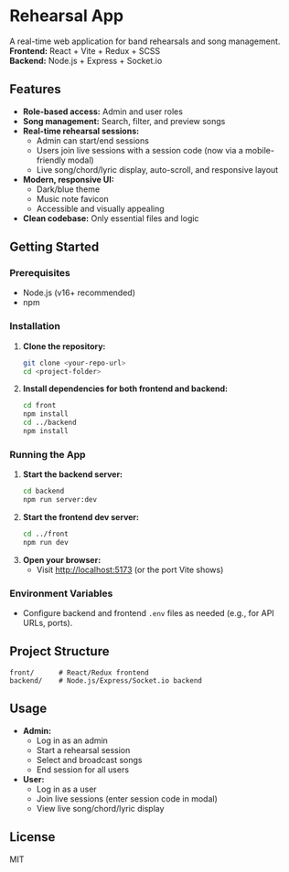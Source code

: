 # Rehearsal App

A real-time web application for band rehearsals and song management.  
**Frontend:** React + Vite + Redux + SCSS  
**Backend:** Node.js + Express + Socket.io

## Features
- **Role-based access:** Admin and user roles
- **Song management:** Search, filter, and preview songs
- **Real-time rehearsal sessions:**
  - Admin can start/end sessions
  - Users join live sessions with a session code (now via a mobile-friendly modal)
  - Live song/chord/lyric display, auto-scroll, and responsive layout
- **Modern, responsive UI:**
  - Dark/blue theme
  - Music note favicon
  - Accessible and visually appealing
- **Clean codebase:** Only essential files and logic

## Getting Started

### Prerequisites
- Node.js (v16+ recommended)
- npm

### Installation
1. **Clone the repository:**
   ```bash
   git clone <your-repo-url>
   cd <project-folder>
   ```
2. **Install dependencies for both frontend and backend:**
   ```bash
   cd front
   npm install
   cd ../backend
   npm install
   ```

### Running the App
1. **Start the backend server:**
   ```bash
   cd backend
   npm run server:dev
   ```
2. **Start the frontend dev server:**
   ```bash
   cd ../front
   npm run dev
   ```
3. **Open your browser:**
   - Visit [http://localhost:5173](http://localhost:5173) (or the port Vite shows)

### Environment Variables
- Configure backend and frontend `.env` files as needed (e.g., for API URLs, ports).

## Project Structure
```
front/      # React/Redux frontend
backend/    # Node.js/Express/Socket.io backend
```

## Usage
- **Admin:**
  - Log in as an admin
  - Start a rehearsal session
  - Select and broadcast songs
  - End session for all users
- **User:**
  - Log in as a user
  - Join live sessions (enter session code in modal)
  - View live song/chord/lyric display

## License
MIT

